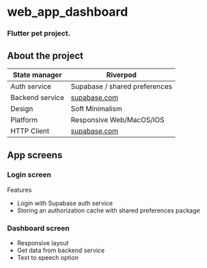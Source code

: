 # web_app_dashboard

### Flutter pet project.

## About the project

| State manager   | Riverpod                              |
|-----------------|---------------------------------------|
| Auth service    | Supabase /  shared preferences        |
| Backend service | [supabase.com](https://supabase.com/) |
| Design          | Soft Minimalism                       |
| Platform        | Responsive Web/MacOS/IOS              |
| HTTP Client     | [supabase.com](https://supabase.com/) |

## App screens
### Login screen

Features
- Login with Supabase auth service
- Storing an authorization cache with shared preferences package

### Dashboard screen

- Responsive layout
- Get data from backend service
- Text to speech option